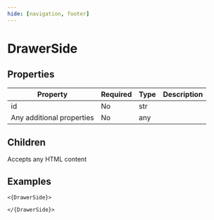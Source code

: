```yaml
---
hide: [navigation, footer]
---
```

# DrawerSide

## Properties

| Property | Required | Type | Description |
|----------|----------|------|-------------|
|id|No|str||
|Any additional properties|No|any||

## Children

Accepts any HTML content

## Examples

```
<{DrawerSide}>

</{DrawerSide}>
```